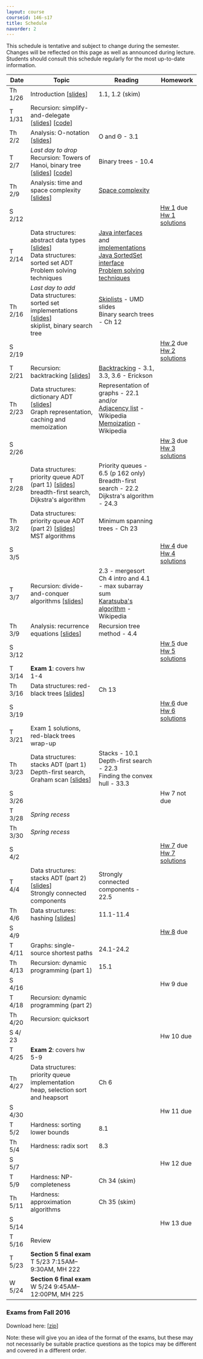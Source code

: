 ```yaml
---
layout: course
courseid: 146-s17
title: Schedule
navorder: 2
---
```


<a name="schedule"></a>

This schedule is tentative and subject to change during the semester. Changes will be reflected on this page as well as announced during lecture. Students should consult this schedule regularly for the most up-to-date information.

Date|Topic|Reading|Homework
----|-----|-------|--------
Th 1/26 | Introduction [[slides](intro.pdf)] | 1.1, 1.2 (skim)
T 1/31 | Recursion: simplify-and-delegate [[slides](recursion1.pdf)] [[code](//github.com/jnylam/SJSU-cs146-s17/tree/master/01_Recursion1/src/cc/jennylam/cs146)] | 
Th 2/2 | Analysis: O-notation [[slides](o-notation.pdf)] | O and &Theta; - 3.1
T 2/7 | _Last day to drop_<br>Recursion: Towers of Hanoi, binary tree [[slides](recursion2.pdf)] [[code](//github.com/jnylam/SJSU-cs146-s17/tree/master/02_Recursion2/src/cc/jennylam/cs146)] | Binary trees - 10.4
Th 2/9 | Analysis: time and space complexity [[slides](timecomplexity.pdf)] | [Space complexity](spacecomplexity.html)
S 2/12 | | | [Hw 1](homework01.html) due<br>[Hw 1 solutions](hw01.pdf)
T 2/14 | Data structures: abstract data types [[slides](introds.pdf)]<br>Data structures: sorted set ADT <br>Problem solving techniques | [Java interfaces](https://docs.oracle.com/javase/tutorial/collections/interfaces/index.html) and [implementations](https://docs.oracle.com/javase/tutorial/collections/implementations/index.html)<br>[Java SortedSet interface](https://docs.oracle.com/javase/8/docs/api/java/util/SortedSet.html)<br>[Problem solving techniques](http://www.cs.yale.edu/homes/aspnes/pinewiki/ProblemSolvingTechniques.html)
Th 2/16  | _Last day to add_<br>Data structures: sorted set implementations [[slides](skiplist.pdf)]<br>skiplist, binary search tree | [Skiplists](https://www.cs.umd.edu/class/spring2008/cmsc420/L12.SkipLists.pdf) - UMD slides<br>Binary search trees - Ch 12
S 2/19 | | | [Hw 2](homework02.html) due<br>[Hw 2 solutions](hw02.pdf)
T 2/21 | Recursion: backtracking [[slides](backtracking.pdf)] | [Backtracking](//jeffe.cs.illinois.edu/teaching/algorithms/notes/03-backtracking.pdf) - 3.1, 3.3, 3.6 - Erickson
Th 2/23 | Data structures: dictionary ADT [[slides](dictionary.pdf)]<br>Graph representation, caching and memoization | Representation of graphs - 22.1 and/or<br>[Adjacency list](//en.wikipedia.org/wiki/Adjacency_list) - Wikipedia<br>[Memoization](//en.wikipedia.org/wiki/Memoization) - Wikipedia
S 2/26 | | | [Hw 3](homework03.html) due<br>[Hw 3 solutions](hw03.pdf)
T 2/28 | Data structures: priority queue ADT (part 1) [[slides](priority1.pdf)]<br>breadth-first search, Dijkstra's algorithm | Priority queues - 6.5 (p 162 only)<br>Breadth-first search - 22.2<br>Dijkstra's algorithm - 24.3
Th 3/2 | Data structures: priority queue ADT (part 2) [[slides](priority2.pdf)]<br>MST algorithms | Minimum spanning trees - Ch 23
S 3/5 | | | [Hw 4](homework04.html) due<br>[Hw 4 solutions](hw04.pdf)
T 3/7 | Recursion: divide-and-conquer algorithms [[slides](divide-and-conquer.pdf)] | 2.3 - mergesort<br>Ch 4 intro and 4.1 - max subarray sum <br>[Karatsuba's algorithm](https://en.wikipedia.org/wiki/Karatsuba_algorithm) - Wikipedia
Th 3/9 | Analysis: recurrence equations [[slides](recurrences.pdf)] | Recursion tree method - 4.4
S 3/12 | | | [Hw 5](homework05.html) due<br>[Hw 5 solutions](hw05.pdf)
T 3/14 | __Exam 1__: covers hw 1-4
Th 3/16 | Data structures: red-black trees [[slides](redblacktrees.pdf)] | Ch 13
S 3/19 | | | [Hw 6](homework06.html) due<br>[Hw 6 solutions](hw06.pdf)
T 3/21 | Exam 1 solutions, red-black trees wrap-up
Th 3/23 | Data structures: stacks ADT (part 1)<br>Depth-first search, Graham scan [[slides](convexhull.pdf)] | Stacks - 10.1<br> Depth-first search - 22.3<br> Finding the convex hull - 33.3
S 3/26 | | | Hw 7 not due
T 3/28 | _Spring recess_ | 
Th 3/30 | _Spring recess_ |
S 4/2 | | | [Hw 7](homework07.html) due<br>[Hw 7 solutions](hw07.pdf)
T 4/4 | Data structures: stacks ADT (part 2)[[slides](tarjan.pdf)]<br>Strongly connected components | Strongly connected components - 22.5
Th 4/6 | Data structures: hashing [[slides](hashtable.pdf)] | 11.1-11.4
S 4/9 | | | [Hw 8](homework08.html) due
T 4/11 | Graphs: single-source shortest paths | 24.1-24.2
Th 4/13 | Recursion: dynamic programming (part 1) | 15.1
S 4/16 | | | Hw 9 due
T 4/18 | Recursion: dynamic programming (part 2)
Th 4/20 | Recursion: quicksort
S 4/ 23 | | | Hw 10 due
T 4/25 | __Exam 2__: covers hw 5-9
Th 4/27 | Data structures: priority queue implementation<br>heap, selection sort and heapsort | Ch 6
S 4/30 | | | Hw 11 due
T 5/2 | Hardness: sorting lower bounds | 8.1
Th 5/4 | Hardness: radix sort  | 8.3
S 5/7 | | | Hw 12 due
T 5/9 | Hardness: NP-completeness | Ch 34 (skim)
Th 5/11 | Hardness: approximation algorithms | Ch 35 (skim)
S 5/14 | | | Hw 13 due
T 5/16 | Review |
T 5/23 | __Section 5 final exam__ T 5/23  7:15AM&ndash;9:30AM, MH 222<br />
W 5/24 | __Section 6 final exam__ W 5/24  9:45AM&ndash;12:00PM, MH 225



### Exams from Fall 2016

Download here: [[zip](exams.zip)]

Note: these will give you an idea of the format of the exams, but these may not necessarily be suitable practice questions as the topics may be different and covered in a different order.
